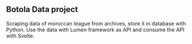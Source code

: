 ## Botola Data project

Scraping data of moroccan league from archives, store it in database with Python. Use the data with Lumen framework as API and consume the API with Svelte.